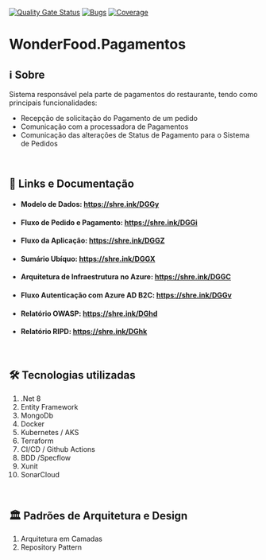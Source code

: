 [![Quality Gate Status](https://sonarcloud.io/api/project_badges/measure?project=FelipeFabricio_WonderFood.Pagamentos&metric=alert_status)](https://sonarcloud.io/summary/new_code?id=FelipeFabricio_WonderFood.Pagamentos)
[![Bugs](https://sonarcloud.io/api/project_badges/measure?project=FelipeFabricio_WonderFood.Pagamentos&metric=bugs)](https://sonarcloud.io/summary/new_code?id=FelipeFabricio_WonderFood.Pagamentos)
[![Coverage](https://sonarcloud.io/api/project_badges/measure?project=FelipeFabricio_WonderFood.Pagamentos&metric=coverage)](https://sonarcloud.io/summary/new_code?id=FelipeFabricio_WonderFood.Pagamentos)

# WonderFood.Pagamentos

## :information_source: Sobre
Sistema responsável pela parte de pagamentos do restaurante, tendo como principais funcionalidades:
 - Recepção de solicitação do Pagamento de um pedido
- Comunicação com a processadora de Pagamentos
- Comunicação das alterações de Status de Pagamento para o Sistema de Pedidos
<br>

## :scroll: Links e Documentação
- #### Modelo de Dados: https://shre.ink/DGGy
- #### Fluxo de Pedido e Pagamento: https://shre.ink/DGGi
- #### Fluxo da Aplicação: https://shre.ink/DGGZ
- #### Sumário Ubíquo: https://shre.ink/DGGX
- #### Arquitetura de Infraestrutura no Azure: https://shre.ink/DGGC
- #### Fluxo Autenticação com Azure AD B2C: https://shre.ink/DGGv
- #### Relatório OWASP: https://shre.ink/DGhd
- #### Relatório RIPD: https://shre.ink/DGhk
<br>

## :hammer_and_wrench:  Tecnologias utilizadas

1. .Net 8
2. Entity Framework
3. MongoDb
4. Docker
5. Kubernetes / AKS
6. Terraform
7. CI/CD / Github Actions
8. BDD /Specflow
9. Xunit
10. SonarCloud
<br>

## :classical_building:  Padrões de Arquitetura e Design

1. Arquitetura em Camadas
4. Repository Pattern
<br>
